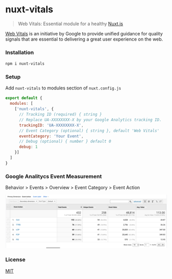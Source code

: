 # nuxt-vitals

> Web Vitals: Essential module for a healthy [Nuxt.js](https://github.com/nuxt/nuxt.js)

[Web Vitals](https://web.dev/vitals/) is an initiative by Google to provide unified guidance for quality signals that are essential to delivering a great user experience on the web.

### Installation

```bash
npm i nuxt-vitals
```

### Setup

Add `nuxt-vitals` to modules section of `nuxt.config.js`

```javascript
export default {
  modules: [
    ['nuxt-vitals', { 
      // Tracking ID (required) { string }
      // Replace UA-XXXXXXXX-X by your Google Analytics tracking ID.
      trackingID: 'UA-XXXXXXXX-X',
      // Event Category (optional) { string }, default 'Web Vitals'
      eventCategory: 'Your Event',
      // Debug (optional) { number } default 0 
      debug: 1
    }]
  ]
}
```

### Google Analitycs Event Measurement

Behavior > Events > Overview > Event Category > Event Action

![Events Actions](/assets/event-action.png)

### License

[MIT](https://opensource.org/licenses/MIT)

